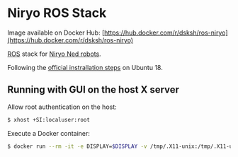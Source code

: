 # Niryo ROS Stack

Image available on Docker Hub: [https://hub.docker.com/r/dsksh/ros-niryo](https://hub.docker.com/r/dsksh/ros-niryo)

[ROS](https://www.ros.org/) stack for [Niryo Ned robots](https://niryo.com/product/ned-education-research-cobot/).

Following the [official instrallation steps](https://docs.niryo.com/dev/ros/v4.1.0/en/source/installation/ubuntu_18.html) on Ubuntu 18.

## Running with GUI on the host X server

Allow root authentication on the host:
```sh
$ xhost +SI:localuser:root
```

Execute a Docker container:
```sh
$ docker run --rm -it -e DISPLAY=$DISPLAY -v /tmp/.X11-unix:/tmp/.X11-unix dsksh/ros-niryo
```

<!-- EOF -->
